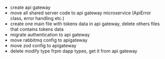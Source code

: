 - create api gateway
- move all shared server code to api gateway microservice (ApiError class, error handling etc.)
- create one main file with tokens data in api gateway, delete others files that contains tokens data
- migrate authentication to api gateway
- move rabbitmq config to apigateway
- move zod config to apigateway
- delete modify type frpm dapp types, get it from api gateway
